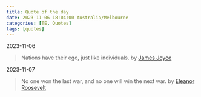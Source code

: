 ```yaml
---
title: Quote of the day
date: 2023-11-06 18:04:00 Australia/Melbourne
categories: [TE, Quotes]
tags: [quotes]
---
```


2023-11-06   
> Nations have their ego, just like individuals. by <a href="https://en.wikipedia.org/wiki/James_Joyce">James Joyce</a>

2023-11-07
> No one won the last war, and no one will win the next war. by <a href="https://en.wikipedia.org/wiki/Eleanor_Roosevelt">Eleanor Roosevelt</a>
